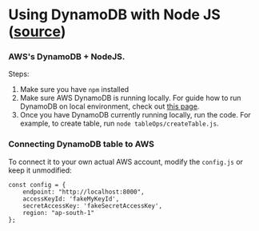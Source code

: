 # Using DynamoDB with Node JS ([source](http://docs.aws.amazon.com/amazondynamodb/latest/developerguide/GettingStarted.NodeJs.html))

### AWS's DynamoDB + NodeJS.

Steps:

1. Make sure you have `npm` installed
2. Make sure AWS DynamoDB is running locally. For guide how to run DynamoDB on local environment, check out [this page](http://docs.aws.amazon.com/amazondynamodb/latest/developerguide/DynamoDBLocal.html).
3. Once you have DynamoDB currently running locally, run the code. For example, to create table, run `node tableOps/createTable.js`.

### Connecting DynamoDB table to AWS

To connect it to your own actual AWS account, modify the `config.js` or keep it unmodified:

```
const config = {
    endpoint: "http://localhost:8000", 
    accessKeyId: 'fakeMyKeyId', 
    secretAccessKey: 'fakeSecretAccessKey', 
    region: "ap-south-1"
};
```
